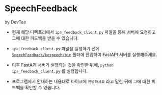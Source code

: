 # SpeechFeedback

by DevTae

- 현재 해당 디렉토리에서 `ipa_feedback_client.py` 파일을 통해 서버에 요청하고 그에 대한 피드백을 받을 수 있습니다.

- `ipa_feedback_client.py` 파일을 실행하기 전에 [`SpeechFeedback/kospeech/bin`](https://github.com/DevTae/SpeechFeedback/tree/main/kospeech/bin) 폴더에 진입하여 FastAPI 서버를 실행해주세요.

- 이후 FastAPI 서버가 실행되는 것을 확인한 뒤에, `python ipa_feedback_client.py` 를 실행합니다.

- 프로그램에서 안내하는 내용대로 마이크에 `안녕하세요` 라고 말한 뒤에 그에 대한 피드백을 확인할 수 있습니다.

